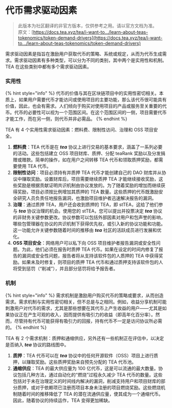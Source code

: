 # 代币需求驱动因素

> 此版本为社区翻译的非官方版本，仅供参考之用。请以官方文档为准。\
> 原文：[https://docs.tea.xyz/tea/i-want-to.../learn-about-teas-tokenomics/token-demand-drivers](https://docs.tea.xyz/tea/i-want-to.../learn-about-teas-tokenomics/token-demand-drivers)

需求驱动因素是指旨在激励用户获取代币的策略、系统或规定，从而为代币生成需求。需求驱动因素有多种类型，可以分为不同的类别，其中两个是实用性和机制。TEA 在这些类别中都有多个需求驱动因素。

### 实用性

{% hint style="info" %}
代币的价值与其在区块链项目中的实用性密切相关。本质上，如果用户需要代币才能访问或使用项目的主要功能，那么该代币很可能具有价值，因此，也会有需求。人们倾向于购买对使用项目的产品或服务至关重要的代币。代币的必要性可以视为一个范围区间。在这个范围区间的一侧，项目需要代币才能工作，而在另一侧，则代币并非必需品。
{% endhint %}

TEA 有 4 个实用性需求驱动因素：燃料费、限制性访问、治理和 OSS 项目安全。

1. **燃料费**：TEA 代币是在 _**tea**_ 协议上进行交易的基本要求，涵盖了一系列必要的活动。这些包括建立 OSS 项目财库、质押、分配 teaRank 奖励以及分发捐赠或赠款。简单的操作，如在用户之间转移 TEA 代币和领取质押奖励，都需要使用 TEA 代币。
2. **限制性访问**：项目必须持有并质押 TEA 代币才能创建自己的 DAO 财库并从协议中赚取奖励。设置财库后，项目需要继续质押 TEA 才能继续接收奖励，这些奖励是根据贡献证明共识机制由协议发放的。为了随着奖励的增加而继续获得奖励，项目必须按比例增加其质押的 TEA 数量。这些质押的代币既激励安全研究人员负责任地报告漏洞，也激励项目维护者迅速解决报告的漏洞。
3. **治理**：通过质押 TEA，用户还会收到质押的 TEA，即 stTEA，这给了他们参与 _**tea**_ 协议治理的机会。使用您的 stTEA，您可以提出并投票决定 _**tea**_ 协议的非财务关键参数更改。协议参数可以包括外部因素对用户和包声誉的影响，哪些包管理器在协议的共识机制下获得优先权，或引入新的协议功能和功能。这一功能允许关键参数随着时间的推移由 _**tea**_ 社区的活跃成员进行发展和优化。
4. **OSS 项目安全**：网络用户可以私下向 OSS 项目维护者报告漏洞或安全性问题。为此，他们必须在报告时质押 TEA 代币。如果在设定的时间内修复了报告的漏洞或安全性问题，报告者将从支持该软件包的人质押的 TEA 中获得奖励。如果未及时修复，则项目的质押 TEA 代币和通过质押支持该软件包的人将受到惩罚（“削减”），并且部分惩罚将给予报告者。

### 机制

{% hint style="info" %}
需求机制是激励用户购买代币的策略或要求，从而创造需求。需求机制与实用性密切相关，但不总是与之相同。例如，收益分享机制可能刺激用户对代币的需求，尤其是那些想要在其代币上产生收益的用户——尤其是如果协议正在产生可观的收入，因而提供有吸引力的收益（即高年化百分率）。然而，尽管持有代币可能获得有吸引力的回报，持有代币不一定是访问协议所必需的。
{% endhint %}

TEA 有 2 个需求机制：质押和通缩供应，另外还有一些机制正在评估中，以决定是否纳入 _**tea**_ 协议的路线图中。

1. **质押**：TEA 代币可以在 _**tea**_ 协议中的任何开源软件（OSS）项目上进行质押，以赚取奖励。这些质押奖励来自预先分配的 TEA 代币池。
2. **通缩供应**：TEA 的最大供应量为 100 亿代币，这是可以流通的最大数量。协议包括几种方法，通过自动化的“燃烧”过程永久减少 TEA 代币的数量。这些包括对于未在治理定义的时间线内解决的漏洞，削减支持用户和项目财库的部分质押，或对于依赖项已注册而项目本身未注册的项目燃烧奖励。这些燃烧机制随着时间的推移降低了 TEA 的潜在流通供应量，使其成为一个通缩代币。因此，随着协议的持续运作，TEA 变得更加稀缺。
